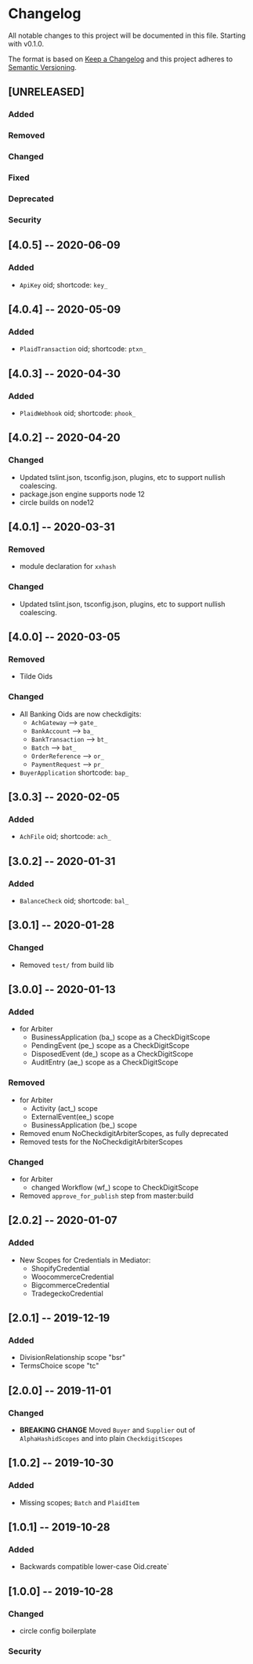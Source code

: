# Changelog

All notable changes to this project will be documented in this file. Starting with v0.1.0.

The format is based on [Keep a Changelog](http://keepachangelog.com/en/1.0.0/)
and this project adheres to [Semantic Versioning](http://semver.org/spec/v2.0.0.html).

## [UNRELEASED]

### Added
### Removed
### Changed
### Fixed
### Deprecated
### Security


## [4.0.5] -- 2020-06-09

### Added
  * `ApiKey` oid; shortcode: `key_`

## [4.0.4] -- 2020-05-09

### Added 
  * `PlaidTransaction` oid; shortcode: `ptxn_`

## [4.0.3] -- 2020-04-30

### Added
  * `PlaidWebhook`  oid; shortcode: `phook_`

## [4.0.2] -- 2020-04-20

### Changed
  * Updated tslint.json, tsconfig.json, plugins, etc to support nullish coalescing.
  * package.json engine supports node 12
  * circle builds on node12

## [4.0.1] -- 2020-03-31

### Removed
  * module declaration for `xxhash`
### Changed
  * Updated tslint.json, tsconfig.json, plugins, etc to support nullish coalescing.

## [4.0.0] -- 2020-03-05

### Removed
  * Tilde Oids
### Changed
  * All Banking Oids are now checkdigits:
    * `AchGateway` --> `gate_`
    * `BankAccount` --> `ba_`
    * `BankTransaction` --> `bt_`
    * `Batch` --> `bat_`
    * `OrderReference` --> `or_`
    * `PaymentRequest` --> `pr_`
  * `BuyerApplication` shortcode: `bap_`

## [3.0.3] -- 2020-02-05

### Added
  * `AchFile` oid; shortcode: `ach_`

## [3.0.2] -- 2020-01-31

### Added
  * `BalanceCheck` oid; shortcode: `bal_`

## [3.0.1] -- 2020-01-28

### Changed
  * Removed `test/` from build lib

## [3.0.0] -- 2020-01-13

### Added
  * for Arbiter
    * BusinessApplication (ba_) scope as a CheckDigitScope
    * PendingEvent (pe_) scope as a CheckDigitScope
    * DisposedEvent (de_) scope as a CheckDigitScope
    * AuditEntry (ae_)  scope as a CheckDigitScope
### Removed
  * for Arbiter
    * Activity (act_) scope
    * ExternalEvent(ee_) scope
    * BusinessApplication (be_) scope
  * Removed  enum NoCheckdigitArbiterScopes, as fully deprecated
  * Removed tests for the NoCheckdigitArbiterScopes
### Changed
  * for Arbiter 
    * changed Workflow (wf_) scope to CheckDigitScope
  * Removed `approve_for_publish` step from master:build

## [2.0.2] -- 2020-01-07

### Added
  * New Scopes for Credentials in Mediator:
    * ShopifyCredential
    * WoocommerceCredential
    * BigcommerceCredential
    * TradegeckoCredential

## [2.0.1] -- 2019-12-19

### Added
  * DivisionRelationship scope "bsr"
  * TermsChoice scope "tc"

## [2.0.0] -- 2019-11-01

### Changed
  * **BREAKING CHANGE** Moved `Buyer` and `Supplier` out of `AlphaHashidScopes` and into plain `CheckdigitScopes`

## [1.0.2] -- 2019-10-30

### Added
  * Missing scopes; `Batch` and `PlaidItem`

## [1.0.1] -- 2019-10-28

### Added
  * Backwards compatible lower-case Oid.create`

## [1.0.0] -- 2019-10-28

### Changed
  * circle config boilerplate
### Security

